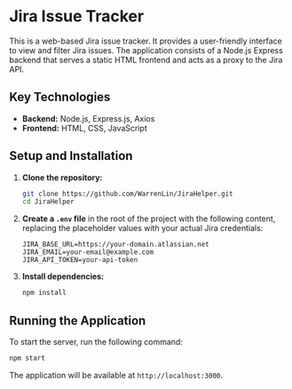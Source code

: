 # Jira Issue Tracker

This is a web-based Jira issue tracker. It provides a user-friendly interface to view and filter Jira issues. The application consists of a Node.js Express backend that serves a static HTML frontend and acts as a proxy to the Jira API.

## Key Technologies

*   **Backend:** Node.js, Express.js, Axios
*   **Frontend:** HTML, CSS, JavaScript

## Setup and Installation

1.  **Clone the repository:**
    ```bash
    git clone https://github.com/WarrenLin/JiraHelper.git
    cd JiraHelper
    ```

2.  **Create a `.env` file** in the root of the project with the following content, replacing the placeholder values with your actual Jira credentials:
    ```
    JIRA_BASE_URL=https://your-domain.atlassian.net
    JIRA_EMAIL=your-email@example.com
    JIRA_API_TOKEN=your-api-token
    ```

3.  **Install dependencies:**
    ```bash
    npm install
    ```

## Running the Application

To start the server, run the following command:

```bash
npm start
```

The application will be available at `http://localhost:3000`.
